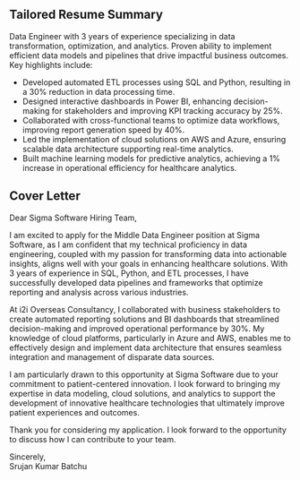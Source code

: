 ## Tailored Resume Summary
Data Engineer with 3 years of experience specializing in data transformation, optimization, and analytics. Proven ability to implement efficient data models and pipelines that drive impactful business outcomes. Key highlights include:  
- Developed automated ETL processes using SQL and Python, resulting in a 30% reduction in data processing time.  
- Designed interactive dashboards in Power BI, enhancing decision-making for stakeholders and improving KPI tracking accuracy by 25%.  
- Collaborated with cross-functional teams to optimize data workflows, improving report generation speed by 40%.  
- Led the implementation of cloud solutions on AWS and Azure, ensuring scalable data architecture supporting real-time analytics.  
- Built machine learning models for predictive analytics, achieving a 1% increase in operational efficiency for healthcare analytics.  

## Cover Letter
Dear Sigma Software Hiring Team,

I am excited to apply for the Middle Data Engineer position at Sigma Software, as I am confident that my technical proficiency in data engineering, coupled with my passion for transforming data into actionable insights, aligns well with your goals in enhancing healthcare solutions. With 3 years of experience in SQL, Python, and ETL processes, I have successfully developed data pipelines and frameworks that optimize reporting and analysis across various industries.

At i2i Overseas Consultancy, I collaborated with business stakeholders to create automated reporting solutions and BI dashboards that streamlined decision-making and improved operational performance by 30%. My knowledge of cloud platforms, particularly in Azure and AWS, enables me to effectively design and implement data architecture that ensures seamless integration and management of disparate data sources.

I am particularly drawn to this opportunity at Sigma Software due to your commitment to patient-centered innovation. I look forward to bringing my expertise in data modeling, cloud solutions, and analytics to support the development of innovative healthcare technologies that ultimately improve patient experiences and outcomes.

Thank you for considering my application. I look forward to the opportunity to discuss how I can contribute to your team.

Sincerely,  
Srujan Kumar Batchu  